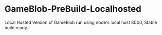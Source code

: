 # GameBlob-PreBuild-Localhosted
Local Hosted Version of GameBlob run using node's local host 8000, Stable build ready...
